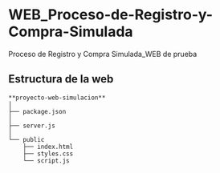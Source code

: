 # WEB_Proceso-de-Registro-y-Compra-Simulada
Proceso de Registro y Compra Simulada_WEB  de prueba

## Estructura de la web
    **proyecto-web-simulacion**
    │
    ├── package.json
    │
    ├── server.js
    │
    └── public
        ├── index.html
        ├── styles.css
        └── script.js

